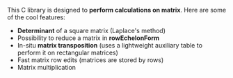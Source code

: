 This C library is designed to **perform calculations on matrix**.
Here are some of the cool features:

 * **Determinant** of a square matrix (Laplace's method)
 * Possibility to reduce a matrix in **rowEchelonForm**
 * In-situ **matrix transposition** (uses a lightweight auxiliary table to perform it on rectangular matrices)
 * Fast matrix row edits (matrices are stored by rows)
 * Matrix multiplication
